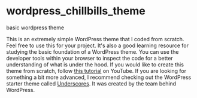 # wordpress_chillbills_theme
basic wordpress theme

This is an extremely simple WordPress theme that I coded from scratch. Feel free to use this for your project. It's also a good learning resource for studying the basic foundation of a WordPress theme. You can use the developer tools within your browser to inspect the code for a better understanding of what is under the hood. If you would like to create this theme from scratch, follow <a href="https://www.youtube.com/watch?v=n3EcEYFgyrQ" target="_blank" rel="noopener noreferrer">this tutorial</a> on YouTube. If you are looking for something a bit more advanced, I recommend checking out the WordPress starter theme called <a href="https://underscores.me" target="_blank" rel="noopener noreferrer">Underscores</a>. It was created by the team behind WordPress.
